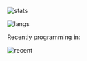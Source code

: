 ![stats](https://github-readme-stats.vercel.app/api?username=kevinguanchedarias)


![langs](https://github-readme-stats.vercel.app/api/top-langs/?username=KevinGuancheDarias)

Recently programming in:

![recent](https://github-readme-stats.vercel.app/api/wakatime?username=kevinguanchedarias&range=all_time)
